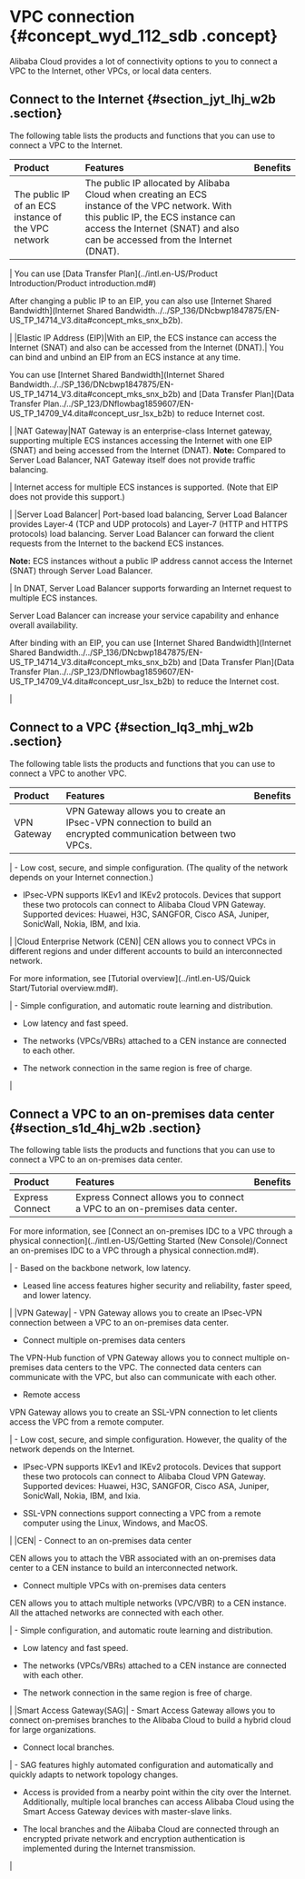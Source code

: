 # VPC connection {#concept_wyd_112_sdb .concept}

Alibaba Cloud provides a lot of connectivity options to you to connect a VPC to the Internet, other VPCs, or local data centers.

## Connect to the Internet {#section_jyt_lhj_w2b .section}

The following table lists the products and functions that you can use to connect a VPC to the Internet.

|Product|Features|Benefits|
|:------|:-------|:-------|
|The public IP of an ECS instance of the VPC network| The public IP allocated by Alibaba Cloud when creating an ECS instance of the VPC network. With this public IP, the ECS instance can access the Internet \(SNAT\) and also can be accessed from the Internet \(DNAT\).

 | You can use [Data Transfer Plan](../intl.en-US/Product Introduction/Product introduction.md#)

 After changing a public IP to an EIP, you can also use [Internet Shared Bandwidth](Internet Shared Bandwidth../../SP_136/DNcbwp1847875/EN-US_TP_14714_V3.dita#concept_mks_snx_b2b).

 |
|Elastic IP Address \(EIP\)|With an EIP, the ECS instance can access the Internet \(SNAT\) and also can be accessed from the Internet \(DNAT\).| You can bind and unbind an EIP from an ECS instance at any time.

 You can use [Internet Shared Bandwidth](Internet Shared Bandwidth../../SP_136/DNcbwp1847875/EN-US_TP_14714_V3.dita#concept_mks_snx_b2b) and [Data Transfer Plan](Data Transfer Plan../../SP_123/DNflowbag1859607/EN-US_TP_14709_V4.dita#concept_usr_lsx_b2b) to reduce Internet cost.

 |
|NAT Gateway|NAT Gateway is an enterprise-class Internet gateway, supporting multiple ECS instances accessing the Internet with one EIP \(SNAT\) and being accessed from the Internet \(DNAT\). **Note:** Compared to Server Load Balancer, NAT Gateway itself does not provide traffic balancing.

 | Internet access for multiple ECS instances is supported. \(Note that EIP does not provide this support.\)

 |
|Server Load Balancer| Port-based load balancing, Server Load Balancer provides Layer-4 \(TCP and UDP protocols\) and Layer-7 \(HTTP and HTTPS protocols\) load balancing. Server Load Balancer can forward the client requests from the Internet to the backend ECS instances.

 **Note:** ECS instances without a public IP address cannot access the Internet \(SNAT\) through Server Load Balancer.

 | In DNAT, Server Load Balancer supports forwarding an Internet request to multiple ECS instances.

 Server Load Balancer can increase your service capability and enhance overall availability.

 After binding with an EIP, you can use [Internet Shared Bandwidth](Internet Shared Bandwidth../../SP_136/DNcbwp1847875/EN-US_TP_14714_V3.dita#concept_mks_snx_b2b) and [Data Transfer Plan](Data Transfer Plan../../SP_123/DNflowbag1859607/EN-US_TP_14709_V4.dita#concept_usr_lsx_b2b) to reduce the Internet cost.

 |

## Connect to a VPC {#section_lq3_mhj_w2b .section}

The following table lists the products and functions that you can use to connect a VPC to another VPC.

|Product|Features|Benefits|
|:------|:-------|:-------|
|VPN Gateway| VPN Gateway allows you to create an IPsec-VPN connection to build an encrypted communication between two VPCs.

 | -   Low cost, secure, and simple configuration. \(The quality of the network depends on your Internet connection.\)

-   IPsec-VPN supports IKEv1 and IKEv2 protocols. Devices that support these two protocols can connect to Alibaba Cloud VPN Gateway. Supported devices: Huawei, H3C, SANGFOR, Cisco ASA, Juniper, SonicWall, Nokia, IBM, and Ixia.


 |
|Cloud Enterprise Network \(CEN\)| CEN allows you to connect VPCs in different regions and under different accounts to build an interconnected network.

 For more information, see [Tutorial overview](../intl.en-US/Quick Start/Tutorial overview.md#).

 | -   Simple configuration, and automatic route learning and distribution.

-   Low latency and fast speed.

-   The networks \(VPCs/VBRs\) attached to a CEN instance are connected to each other.

-   The network connection in the same region is free of charge.


 |

## Connect a VPC to an on-premises data center {#section_s1d_4hj_w2b .section}

The following table lists the products and functions that you can use to connect a VPC to an on-premises data center.

|Product|Features|Benefits|
|:------|:-------|:-------|
|Express Connect| Express Connect allows you to connect a VPC to an on-premises data center.

 For more information, see [Connect an on-premises IDC to a VPC through a physical connection](../intl.en-US/Getting Started (New Console)/Connect an on-premises IDC to a VPC through a physical connection.md#).

 | -   Based on the backbone network, low latency.

-   Leased line access features higher security and reliability, faster speed, and lower latency.


 |
|VPN Gateway| -   VPN Gateway allows you to create an IPsec-VPN connection between a VPC to an on-premises data center.

-   Connect multiple on-premises data centers

The VPN-Hub function of VPN Gateway allows you to connect multiple on-premises data centers to the VPC. The connected data centers can communicate with the VPC, but also can communicate with each other.

-   Remote access

VPN Gateway allows you to create an SSL-VPN connection to let clients access the VPC from a remote computer.


 | -   Low cost, secure, and simple configuration. However, the quality of the network depends on the Internet.

-   IPsec-VPN supports IKEv1 and IKEv2 protocols. Devices that support these two protocols can connect to Alibaba Cloud VPN Gateway. Supported devices: Huawei, H3C, SANGFOR, Cisco ASA, Juniper, SonicWall, Nokia, IBM, and Ixia.

-   SSL-VPN connections support connecting a VPC from a remote computer using the Linux, Windows, and MacOS.


 |
|CEN| -   Connect to an on-premises data center

CEN allows you to attach the VBR associated with an on-premises data center to a CEN instance to build an interconnected network.

-   Connect multiple VPCs with on-premises data centers

CEN allows you to attach multiple networks \(VPC/VBR\) to a CEN instance. All the attached networks are connected with each other.


 | -   Simple configuration, and automatic route learning and distribution.

-   Low latency and fast speed.

-   The networks \(VPCs/VBRs\) attached to a CEN instance are connected with each other.

-   The network connection in the same region is free of charge.


 |
|Smart Access Gateway\(SAG\)| -   Smart Access Gateway allows you to connect on-premises branches to the Alibaba Cloud to build a hybrid cloud for large organizations.

-   Connect local branches.


 | -   SAG features highly automated configuration and automatically and quickly adapts to network topology changes.

-   Access is provided from a nearby point within the city over the Internet. Additionally, multiple local branches can access Alibaba Cloud using the Smart Access Gateway devices with master-slave links.

-   The local branches and the Alibaba Cloud are connected through an encrypted private network and encryption authentication is implemented during the Internet transmission.


 |

